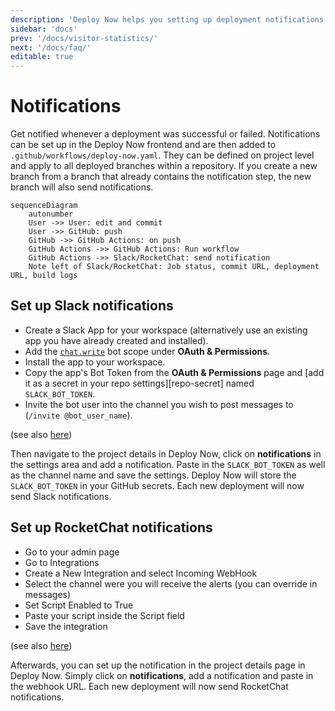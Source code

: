 ```yaml
---
description: 'Deploy Now helps you setting up deployment notifications from GitHub Actions directly to Slack or RocketChat.'
sidebar: 'docs'
prev: '/docs/visitor-statistics/'
next: '/docs/faq/'
editable: true
---
```


# Notifications

Get notified whenever a deployment was successful or failed. Notifications can be set up in the Deploy Now frontend and are then added to `.github/workflows/deploy-now.yaml`. They can be defined on project level and apply to all deployed branches within a repository. If you create a new branch from a branch that already contains the notification step, the new branch will also send notifications. 

~~~mermaid
sequenceDiagram
    autonumber
    User ->> User: edit and commit
    User ->> GitHub: push
    GitHub ->> GitHub Actions: on push
    GitHub Actions ->> GitHub Actions: Run workflow
    GitHub Actions ->> Slack/RocketChat: send notification 
    Note left of Slack/RocketChat: Job status, commit URL, deployment URL, build logs
~~~

## Set up Slack notifications

* Create a Slack App for your workspace (alternatively use an existing app you have already created and installed).
* Add the [`chat.write`](https://api.slack.com/scopes/chat:write) bot scope under **OAuth & Permissions**.
* Install the app to your workspace.
* Copy the app's Bot Token from the **OAuth & Permissions** page and [add it as a secret in your repo settings][repo-secret] named `SLACK_BOT_TOKEN`.
* Invite the bot user into the channel you wish to post messages to (`/invite @bot_user_name`).

(see also [here](https://github.com/slackapi/slack-github-action))

Then navigate to the project details in Deploy Now, click on **notifications** in the settings area and add a notification. Paste in the `SLACK_BOT_TOKEN` as well as the channel name and save the settings. Deploy Now will store the `SLACK_BOT_TOKEN` in your GitHub secrets. Each new deployment will now send Slack notifications.


## Set up RocketChat notifications

* Go to your admin page
* Go to Integrations
* Create a New Integration and select Incoming WebHook
* Select the channel were you will receive the alerts (you can override in messages)
* Set Script Enabled to True
* Paste your script inside the Script field
* Save the integration

(see also [here](https://martinschoeler.github.io/docs/administrator-guides/integrations/))

Afterwards, you can set up the notification in the project details page in Deploy Now. Simply click on **notifications**, add a notification and paste in the webhook URL. Each new deployment will now send RocketChat notifications.

